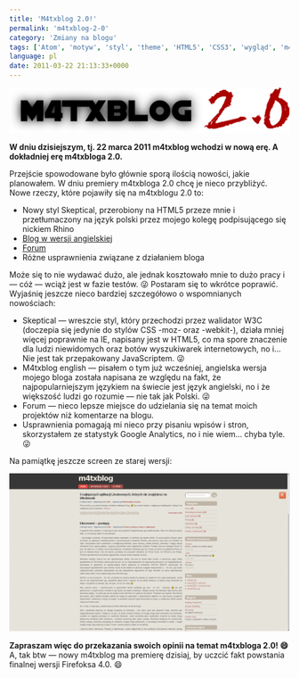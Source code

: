 ```yaml
---
title: 'M4txblog 2.0!'
permalink: 'm4txblog-2-0'
category: 'Zmiany na blogu'
tags: ['Atom', 'motyw', 'styl', 'theme', 'HTML5', 'CSS3', 'wygląd', 'm4txblog 2.0', 'Skeptical']
language: pl
date: 2011-03-22 21:13:33+0000
---
```


[![m4txblog 2.0](/static/images/blog/2011-03-22-pl-m4txblog-2-0-m4txblog2.0-logo2.png)](/static/images/blog/2011-03-22-pl-m4txblog-2-0-m4txblog2.0-logo2.png)

**W dniu dzisiejszym, tj. 22 marca 2011 m4txblog wchodzi w nową erę. A dokładniej erę m4txbloga 2.0.**

Przejście spowodowane było głównie sporą ilością nowości, jakie planowałem. W dniu premiery m4txbloga 2.0 chcę je nieco przybliżyć. Nowe rzeczy, które pojawiły się na m4txblogu 2.0 to:

- Nowy styl Skeptical, przerobiony na HTML5 przeze mnie i przetłumaczony na język polski przez mojego kolegę podpisującego się nickiem Rhino
- [Blog w wersji angielskiej](http://m4tx.pl/en/)
- [Forum](http://m4tx.pl/forum/)
- Różne usprawnienia związane z działaniem bloga

Może się to nie wydawać dużo, ale jednak kosztowało mnie to dużo pracy i — cóż — wciąż jest w fazie testów. 😜 Postaram się to wkrótce poprawić. Wyjaśnię jeszcze nieco bardziej szczegółowo o wspomnianych nowościach:

- Skeptical — wreszcie styl, który przechodzi przez walidator W3C (doczepia się jedynie do stylów CSS -moz- oraz -webkit-), działa mniej więcej poprawnie na IE, napisany jest w HTML5, co ma spore znaczenie dla ludzi niewidomych oraz botów wyszukiwarek internetowych, no i... Nie jest tak przepakowany JavaScriptem. 😜
- M4txblog english — pisałem o tym już wcześniej, angielska wersja mojego bloga została napisana ze względu na fakt, że najpopularniejszym językiem na świecie jest język angielski, no i że większość ludzi go rozumie — nie tak jak Polski. 😜
- Forum — nieco lepsze miejsce do udzielania się na temat moich projektów niż komentarze na blogu.
- Usprawnienia pomagają mi nieco przy pisaniu wpisów i stron, skorzystałem ze statystyk Google Analytics, no i nie wiem... chyba tyle. 😜

Na pamiątkę jeszcze screen ze starej wersji:

[![m4txblog 1.0](/static/images/blog/2011-03-22-pl-m4txblog-2-0-linuxjestpro9.png)](/static/images/blog/2011-03-22-pl-m4txblog-2-0-linuxjestpro9.png)

**Zapraszam więc do przekazania swoich opinii na temat m4txbloga 2.0! 😄** A, tak btw — nowy m4txblog ma premierę dzisiaj, by uczcić fakt powstania finalnej wersji Firefoksa 4.0. 😄
